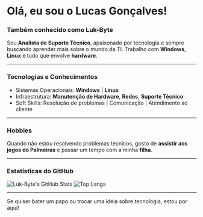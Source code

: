 # Olá, eu sou o Lucas Gonçalves!

### Também conhecido como **Luk-Byte**

Sou **Analista de Suporte Técnico**, apaixonado por tecnologia e sempre buscando aprender mais sobre o mundo da TI. Trabalho com **Windows**, **Linux** e tudo que envolve **hardware**.

---

### Tecnologias e Conhecimentos

- Sistemas Operacionais: **Windows** | **Linux**
- Infraestrutura: **Manutenção de Hardware**, **Redes**, **Suporte Técnico**
- Soft Skills: Resolução de problemas | Comunicação | Atendimento ao cliente

---

### Hobbies

Quando não estou resolvendo problemas técnicos, gosto de **assistir aos jogos do Palmeiras** e passar um tempo com a minha **filha**.

---

### Estatísticas do GitHub

![Luk-Byte's GitHub Stats](https://github-readme-stats.vercel.app/api?username=Luk-Byte&show_icons=true&theme=radical)
![Top Langs](https://github-readme-stats.vercel.app/api/top-langs/?username=Luk-Byte&layout=compact&theme=radical)

---

Se quiser bater um papo ou trocar uma ideia sobre tecnologia, estou por aqui!
